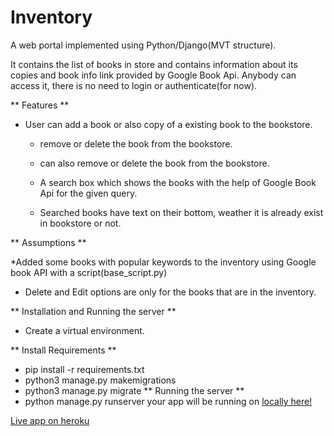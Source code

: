 #  Inventory 

A web portal implemented using Python/Django(MVT structure).

It contains the list of books in store and contains information about its copies and book info link provided by Google Book Api. Anybody can access it, there is no need to login or authenticate(for now).

** Features **
* User can add a book or also copy of a existing book to the bookstore.

  * remove or delete the book from the bookstore.

  * can also remove or delete the book from the bookstore.
  
  * A search box which shows the books with the help of Google Book Api for the given query.
  
  * Searched books have text on their bottom, weather it is already exist in bookstore or not.
  
 ** Assumptions **
 
  *Added some books with popular keywords to the inventory using Google book API with a script(base_script.py)
  
  * Delete and Edit options are only for the books that are in the inventory.
  
 ** Installation and Running the server **
 * Create a virtual environment.
 
 
** Install Requirements **
  * pip install -r requirements.txt
  * python3 manage.py makemigrations
  * python3 manage.py migrate
** Running the server **
 * python manage.py runserver
 your app will be running on  [locally here!](http://127.0.0.1:8000/)
    
 [Live app on heroku](https://limitless-ravine-32971.herokuapp.com/googlebooks/)
  

 
  
